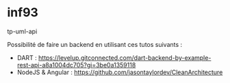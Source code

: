 # inf93
tp-uml-api


Possibilité de faire un backend en utilisant ces tutos suivants : 
- DART : https://levelup.gitconnected.com/dart-backend-by-example-rest-api-a8a1004dc705?gi=3be0a1359118
- NodeJS & Angular : https://github.com/jasontaylordev/CleanArchitecture

